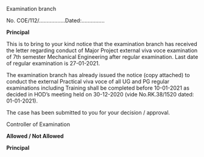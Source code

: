 Examination branch


No. COE/112/.................Dated:...............



**Principal**



This is to bring to your kind notice that
the examination branch has received the letter regarding conduct of Major
Project external viva voce examination of 7th semester Mechanical
Engineering after regular examination. Last date of regular examination is
27-01-2021.

The examination branch has already issued
the notice (copy attached) to conduct the external Practical viva voce of all
UG and PG regular examinations including Training shall be completed before
10-01-2021 as decided in HOD’s meeting held on 30-12-2020 (vide No.RK.38/1520
dated: 01-01-2021).

The case has been submitted to you for your decision / approval.





Controller of Examination







**Allowed / Not Allowed**







**Principal**
